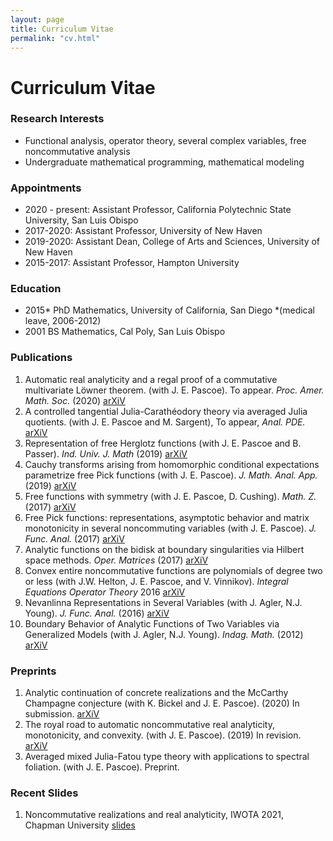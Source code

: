 ```yaml
---
layout: page
title: Curriculum Vitae
permalink: "cv.html"
---
```



# Curriculum Vitae

### Research Interests

- Functional analysis, operator theory, several complex variables, free noncommutative analysis
- Undergraduate mathematical programming, mathematical modeling

### Appointments

- 2020 - present: Assistant Professor, California Polytechnic State University, San Luis Obispo
- 2017-2020: Assistant Professor, University of New Haven
- 2019-2020: Assistant Dean, College of Arts and Sciences, University of New Haven
- 2015-2017: Assistant Professor, Hampton University

### Education

- 2015* PhD Mathematics, University of California, San Diego 
*(medical leave, 2006-2012)
- 2001 BS Mathematics, Cal Poly, San Luis Obispo

### Publications

1. Automatic real analyticity and a regal proof of a commutative multivariate Löwner theorem. (with J. E. Pascoe). To appear. _Proc. Amer. Math. Soc._ (2020) [arXiV][1]
1. A controlled tangential Julia-Carathéodory theory via averaged Julia quotients. (with J. E. Pascoe and M. Sargent), To appear, _Anal. PDE._ [arXiV][2]
1. Representation of free Herglotz functions (with J. E. Pascoe and B. Passer). _Ind. Univ. J. Math_ (2019)  [arXiV][3] 
1. Cauchy transforms arising from homomorphic conditional expectations parametrize free Pick functions (with J. E. Pascoe). _J. Math. Anal. App._ (2019)  [arXiV][4]
1. Free functions with symmetry (with J. E. Pascoe, D. Cushing). _Math. Z._ (2017) [arXiV][5]
1. Free Pick functions: representations, asymptotic behavior and matrix monotonicity in several noncommuting variables (with J. E. Pascoe). _J. Func. Anal._ (2017) [arXiV][6]
1. Analytic functions on the bidisk at boundary singularities via Hilbert space methods. _Oper. Matrices_ (2017) [arXiV][7] 
1. Convex entire noncommutative functions are polynomials of degree two or less (with J.W. Helton, J. E. Pascoe, and V. Vinnikov). _Integral Equations Operator Theory_ 2016 [arXiV][8]
1. Nevanlinna Representations in Several Variables (with J. Agler, N.J. Young). _J. Func. Anal._ (2016) [arXiV][9] 
1.  Boundary Behavior of Analytic Functions of Two Variables via Generalized Models (with J. Agler, N.J. Young). _Indag. Math._ (2012) [arXiV][10] 

### Preprints

1. Analytic continuation of concrete realizations and the McCarthy Champagne conjecture (with K. Bickel and J. E. Pascoe). (2020) In submission. [arXiV][11]
1. The royal road to automatic noncommutative real analyticity, monotonicity, and convexity. (with J. E. Pascoe). (2019) In revision. [arXiV][12] 
1. Averaged mixed Julia-Fatou type theory with applications to spectral foliation. (with J. E. Pascoe). Preprint.

### Recent Slides
1. Noncommutative realizations and real analyticity, IWOTA 2021, Chapman University [slides](assets/main.pdf)


[1]:<https://arxiv.org/abs/1809.09208>
[2]:<https://arxiv.org/abs/1607.00407>
[3]:<https://arxiv.org/abs/1912.10356>
[4]:<https://arxiv.org/abs/1607.06737>
[5]:<https://arxiv.org/abs/1409.1951>
[6]:<https://arxiv.org/abs/1309.1791>
[7]:<https://arxiv.org/abs/1607.01413>
[8]:<https://arxiv.org/abs/1501.06000>
[9]:<https://arxiv.org/abs/1203.2261>
[10]:<https://arxiv.org/abs/1203.6589>
[11]:<https://arxiv.org/abs/2009.14188>
[12]:<https://arxiv.org/abs/1907.05875>

